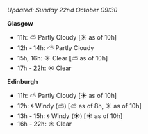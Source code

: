 *Updated: Sunday 22nd October 09:30*

**Glasgow**

* 11h: :partly_sunny: Partly Cloudy [:sunny: as of 10h]
* 12h - 14h: :partly_sunny: Partly Cloudy
* 15h, 16h: :sunny: Clear [:partly_sunny: as of 10h]
* 17h - 22h: :sunny: Clear

**Edinburgh**

* 11h: :partly_sunny: Partly Cloudy [:sunny: as of 10h]
* 12h: :cyclone: Windy (:partly_sunny:) [:partly_sunny: as of 8h, :sunny: as of 10h]
* 13h - 15h: :cyclone: Windy (:sunny:) [:sunny: as of 10h]
* 16h - 22h: :sunny: Clear
